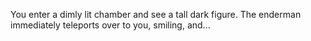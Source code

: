 You enter a dimly lit chamber and see a tall dark figure. The enderman immediately teleports over to you, smiling, and...